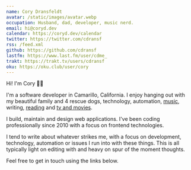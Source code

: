 ```yaml
---
name: Cory Dransfeldt
avatar: /static/images/avatar.webp
occupation: Husband, dad, developer, music nerd.
email: hi@coryd.dev
calendar: https://coryd.dev/calendar
twitter: https://twitter.com/cdransf
rss: /feed.xml
github: https://github.com/cdransf
lastfm: https://www.last.fm/user/cdme_
trakt: https://trakt.tv/users/cdransf
oku: https://oku.club/user/cory
---
```


Hi! I'm Cory 👋🏻

I'm a software developer in Camarillo, California. I enjoy hanging out with my beautiful family and 4 rescue dogs, technology, automation, <a href="https://www.last.fm/user/cdme_" target="_blank" rel="noopener noreferrer">music</a>, writing, <a href="https://oku.club/user/cory" target="_blank" rel="noopener noreferrer">reading</a> and <a href="https://trakt.tv/users/cdransf" target="_blank" rel="noopener noreferrer">tv and movies</a>.

I build, maintain and design web applications. I've been coding professionally since 2010 with a focus on frontend technologies.

I tend to write about whatever strikes me, with a focus on development, technology, automation or issues I run into with these things. This is all typically light on editing with and heavy on spur of the moment thoughts.

Feel free to get in touch using the links below.
